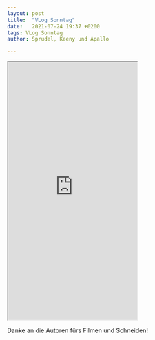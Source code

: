 ```yaml
---
layout: post
title:  "VLog Sonntag"
date:   2021-07-24 19:37 +0200
tags: VLog Sonntag
author: Sprudel, Keeny und Apallo

---
```


<iframe src="https://drive.google.com/file/d/1tlP1VVcI7N4_4bQHckrmHgKwxmy-WhXP/preview" width="auto" height="600" allow="autoplay"></iframe>

Danke an die Autoren fürs Filmen und Schneiden!
